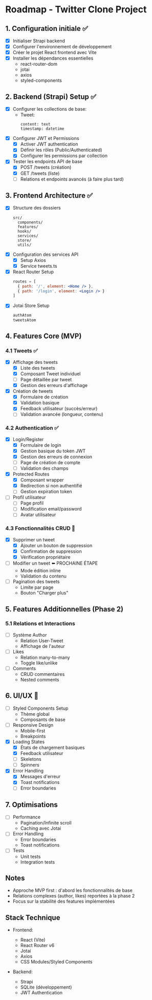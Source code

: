 # Roadmap - Twitter Clone Project

## 1. Configuration initiale ✅
- [x] Initialiser Strapi backend
- [x] Configurer l'environnement de développement
- [x] Créer le projet React frontend avec Vite
- [x] Installer les dépendances essentielles
  - react-router-dom
  - jotai
  - axios
  - styled-components

## 2. Backend (Strapi) Setup ✅
- [x] Configurer les collections de base:
  - Tweet: 
    ```
    content: text
    timestamp: datetime
    ```
- [x] Configurer JWT et Permissions
  - [x] Activer JWT authentication
  - [x] Définir les rôles (Public/Authenticated)
  - [x] Configurer les permissions par collection
- [x] Tester les endpoints API de base
  - [x] POST /tweets (création)
  - [x] GET /tweets (liste)
  - [ ] Relations et endpoints avancés (à faire plus tard)

## 3. Frontend Architecture ✅
- [x] Structure des dossiers
  ```
  src/
    components/
    features/
    hooks/
    services/
    store/
    utils/
  ```
- [x] Configuration des services API
  - [x] Setup Axios
  - [x] Service tweets.ts
- [x] React Router Setup
  ```jsx
  routes = [
    { path: '/', element: <Home /> },
    { path: '/login', element: <Login /> }
  ]
  ```
- [x] Jotai Store Setup
  ```jsx
  authAtom
  tweetsAtom
  ```

## 4. Features Core (MVP)
### 4.1 Tweets ✅
- [x] Affichage des tweets
  - [x] Liste des tweets
  - [x] Composant Tweet individuel
  - [ ] Page détaillée par tweet
  - [x] Gestion des erreurs d'affichage
- [x] Création de tweets
  - [x] Formulaire de création
  - [x] Validation basique
  - [x] Feedback utilisateur (succès/erreur)
  - [ ] Validation avancée (longueur, contenu)

### 4.2 Authentication ✅
- [x] Login/Register
  - [x] Formulaire de login
  - [x] Gestion basique du token JWT
  - [x] Gestion des erreurs de connexion
  - [ ] Page de création de compte
  - [ ] Validation des champs
- [x] Protected Routes
  - [x] Composant wrapper
  - [x] Redirection si non authentifié
  - [ ] Gestion expiration token
- [ ] Profil utilisateur
  - [ ] Page profil
  - [ ] Modification email/password
  - [ ] Avatar utilisateur

### 4.3 Fonctionnalités CRUD 🚧
- [x] Supprimer un tweet
  - [x] Ajouter un bouton de suppression
  - [x] Confirmation de suppression
  - [x] Vérification propriétaire
- [ ] Modifier un tweet ⬅️ PROCHAINE ÉTAPE
  - Mode édition inline
  - Validation du contenu
- [ ] Pagination des tweets
  - Limite par page
  - Bouton "Charger plus"

## 5. Features Additionnelles (Phase 2)
### 5.1 Relations et Interactions
- [ ] Système Author
  - Relation User-Tweet
  - Affichage de l'auteur
- [ ] Likes
  - Relation many-to-many
  - Toggle like/unlike
- [ ] Comments
  - CRUD commentaires
  - Nested comments

## 6. UI/UX 🚧
- [ ] Styled Components Setup
  - Thème global
  - Composants de base
- [ ] Responsive Design
  - Mobile-first
  - Breakpoints
- [x] Loading States
  - [x] États de chargement basiques
  - [x] Feedback utilisateur
  - [ ] Skeletons
  - [ ] Spinners
- [x] Error Handling
  - [x] Messages d'erreur
  - [x] Toast notifications
  - [ ] Error boundaries

## 7. Optimisations
- [ ] Performance
  - Pagination/Infinite scroll
  - Caching avec Jotai
- [ ] Error Handling
  - Error boundaries
  - Toast notifications
- [ ] Tests
  - Unit tests
  - Integration tests

## Notes
- Approche MVP first : d'abord les fonctionnalités de base
- Relations complexes (author, likes) reportées à la phase 2
- Focus sur la stabilité des features implémentées

## Stack Technique
- Frontend:
  - React (Vite)
  - React Router v6
  - Jotai
  - Axios
  - CSS Modules/Styled Components

- Backend:
  - Strapi
  - SQLite (développement)
  - JWT Authentication
